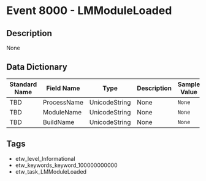 # Event 8000 - LMModuleLoaded

## Description
None

## Data Dictionary
|Standard Name|Field Name|Type|Description|Sample Value|
|---|---|---|---|---|
|TBD|ProcessName|UnicodeString|None|`None`|
|TBD|ModuleName|UnicodeString|None|`None`|
|TBD|BuildName|UnicodeString|None|`None`|

## Tags
* etw_level_Informational
* etw_keywords_keyword_100000000000
* etw_task_LMModuleLoaded